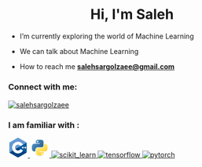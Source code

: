 <h1 align="center">Hi, I'm Saleh
</h1>



-  I’m currently exploring the world of Machine Learning

-  We can talk about Machine Learning

-  How to reach me **salehsargolzaee@gmail.com**

<h3 align="left">Connect with me:</h3>
<p align="left">
<a href="https://www.linkedin.com/in/saleh-sargolzaee/" target="blank"><img align="center" src="https://img.icons8.com/fluency/344/linkedin.png" alt="salehsargolzaee" height="40" width="40" /></a>
</p>

<h3 align="left">I am familiar with :</h3>
</a> 
<a href="https://www.w3schools.com/cpp/" target="_blank"> <img src="https://raw.githubusercontent.com/devicons/devicon/master/icons/cplusplus/cplusplus-original.svg" alt="cplusplus" width="40" height="40"/> </a>  <a href="https://www.python.org" target="_blank"> <img src="https://raw.githubusercontent.com/devicons/devicon/master/icons/python/python-original.svg" alt="python" width="40" height="40"/> </a>  <a href="https://scikit-learn.org/" target="_blank"> <img src="https://upload.wikimedia.org/wikipedia/commons/0/05/Scikit_learn_logo_small.svg" alt="scikit_learn" width="40" height="40"/> </a> <a href="https://www.tensorflow.org" target="_blank"> <img src="https://www.vectorlogo.zone/logos/tensorflow/tensorflow-icon.svg" alt="tensorflow" width="40" height="40"/> </a> 
<a href="https://pytorch.org/" target="_blank"> <img src="https://upload.wikimedia.org/wikipedia/commons/1/10/PyTorch_logo_icon.svg" alt="pytorch" width="40" height="40"/> </a> 
</p>

